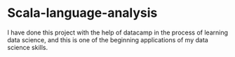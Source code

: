 # Scala-language-analysis

I have done this project with the help of datacamp in the process of learning data science, and this is one of the beginning applications of my data science skills. 
